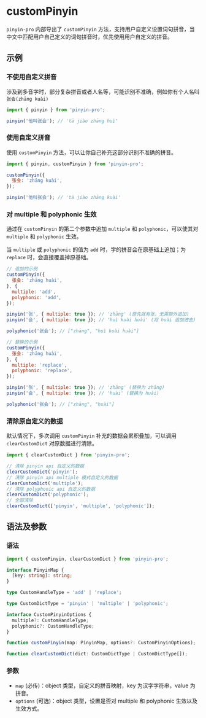 # customPinyin <Badge type="tip" text="v3.4.0+" vertical="middle" />

`pinyin-pro` 内部导出了 `customPinyin` 方法，支持用户自定义设置词句拼音，当中文中匹配用户自己定义的词句拼音时，优先使用用户自定义的拼音。

## 示例

### 不使用自定义拼音

涉及到多音字时，部分复杂拼音或者人名等，可能识别不准确，例如你有个人名叫 `张会(zhāng kuài)`

```js
import { pinyin } from 'pinyin-pro';

pinyin('他叫张会'); // 'tā jiào zhāng huì'
```

### 使用自定义拼音

使用 `customPinyin` 方法，可以让你自己补充这部分识别不准确的拼音。

```js
import { pinyin, customPinyin } from 'pinyin-pro';

customPinyin({
  张会: 'zhāng kuài',
});

pinyin('他叫张会'); // 'tā jiào zhāng kuài'
```

### 对 multiple 和 polyphonic 生效 <Badge type="tip" text="v3.19.0+" vertical="middle" />

通过在 `customPinyin` 的第二个参数中追加 `multiple` 和 `polyphonic`，可以使其对 `multiple` 和 `polyphonic` 生效。

当 `multiple` 或 `polyphonic` 的值为 `add` 时，字的拼音会在原基础上追加；为 `replace` 时，会直接覆盖掉原基础。

```js
// 追加的示例
customPinyin({
  张会: 'zhāng huài',
}, {
  multiple: 'add',
  polyphonic: 'add',
});

pinyin('张', { multiple: true }); // 'zhāng' (原先就有张，无需额外追加)
pinyin('会', { multiple: true }); // 'huì kuài huài' (将 huài 追加进去)

polyphonic('张会'); // ["zhāng", "huì kuài huài"]
```

```js
// 替换的示例
customPinyin({
  张会: 'zhāng huài',
}, {
  multiple: 'replace',
  polyphonic: 'replace',
});

pinyin('张', { multiple: true }); // 'zhāng' (替换为 zhāng)
pinyin('会', { multiple: true }); // 'huài' (替换为 huài)

polyphonic('张会'); // ["zhāng", "huài"]
```

### 清除原自定义的数据 <Badge type="tip" text="v3.19.0+" vertical="middle" />

默认情况下，多次调用 `customPinyin` 补充的数据会累积叠加，可以调用 `clearCustomDict` 对原数据进行清除。


```js
import { clearCustomDict } from 'pinyin-pro';

// 清除 pinyin api 自定义的数据
clearCustomDict('pinyin');
// 清除 pinyin api multiple 模式自定义的数据
clearCustomDict('multiple');
// 清除 polyphonic api 自定义的数据
clearCustomDict('polyphonic');
// 全部清除
clearCustomDict(['pinyin', 'multiple', 'polyphonic']);
```

## 语法及参数

### 语法

```ts
import { customPinyin, clearCustomDict } from 'pinyin-pro';

interface PinyinMap {
  [key: string]: string;
}

type CustomHandleType = 'add' | 'replace';

type CustomDictType = 'pinyin' | 'multiple' | 'polyphonic';

interface CustomPinyinOptions {
  multiple?: CustomHandleType;
  polyphonic?: CustomHandleType;
}

function customPinyin(map: PinyinMap, options?: CustomPinyinOptions);

function clearCustomDict(dict: CustomDictType | CustomDictType[]);
```

### 参数

- `map` (必传)：object 类型，自定义的拼音映射，key 为汉字字符串，value 为拼音。
- `options` (可选)：object 类型，设置是否对 multiple 和 polyphonic 生效以及生效方式。
